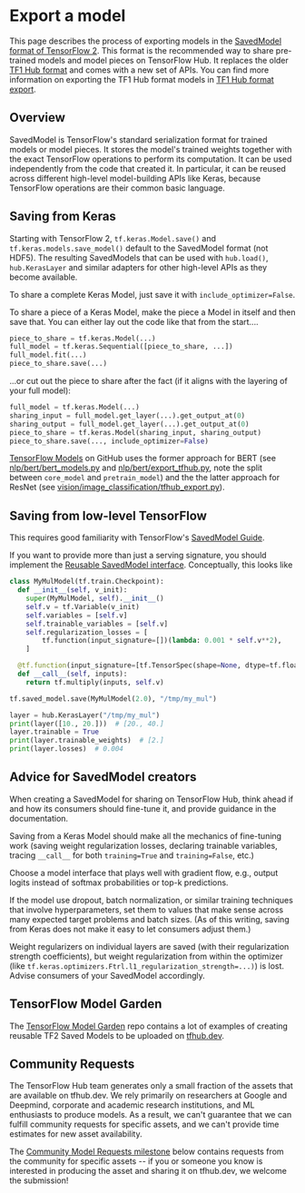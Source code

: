 <!--* freshness: { owner: 'maringeo' reviewed: '2020-12-29' review_interval: '3 months' } *-->

# Export a model

This page describes the process of exporting models in the
[SavedModel format of TensorFlow 2](https://www.tensorflow.org/guide/saved_model).
This format is the recommended way to share pre-trained models and model pieces
on TensorFlow Hub. It replaces the older [TF1 Hub format](tf1_hub_module.md) and
comes with a new set of APIs. You can find more information on exporting the TF1
Hub format models in [TF1 Hub format export](exporting_hub_format.md).

## Overview

SavedModel is TensorFlow's standard serialization format for trained models or
model pieces. It stores the model's trained weights together with the exact
TensorFlow operations to perform its computation. It can be used independently
from the code that created it. In particular, it can be reused across different
high-level model-building APIs like Keras, because TensorFlow operations are
their common basic language.

## Saving from Keras

Starting with TensorFlow 2, `tf.keras.Model.save()` and
`tf.keras.models.save_model()` default to the SavedModel format (not HDF5). The
resulting SavedModels that can be used with `hub.load()`, `hub.KerasLayer` and
similar adapters for other high-level APIs as they become available.

To share a complete Keras Model, just save it with `include_optimizer=False`.

To share a piece of a Keras Model, make the piece a Model in itself and then
save that. You can either lay out the code like that from the start....

```python
piece_to_share = tf.keras.Model(...)
full_model = tf.keras.Sequential([piece_to_share, ...])
full_model.fit(...)
piece_to_share.save(...)
```

...or cut out the piece to share after the fact (if it aligns with the layering
of your full model):

```python
full_model = tf.keras.Model(...)
sharing_input = full_model.get_layer(...).get_output_at(0)
sharing_output = full_model.get_layer(...).get_output_at(0)
piece_to_share = tf.keras.Model(sharing_input, sharing_output)
piece_to_share.save(..., include_optimizer=False)
```

[TensorFlow Models](https://github.com/tensorflow/models) on GitHub uses the
former approach for BERT (see
[nlp/bert/bert_models.py](https://github.com/tensorflow/models/blob/master/official/nlp/bert/bert_models.py)
and
[nlp/bert/export_tfhub.py](https://github.com/tensorflow/models/blob/master/official/nlp/bert/export_tfhub.py),
note the split between `core_model` and `pretrain_model`) and the the latter
approach for ResNet (see
[vision/image_classification/tfhub_export.py](https://github.com/tensorflow/models/blob/master/official/vision/image_classification/resnet/tfhub_export.py)).

## Saving from low-level TensorFlow

This requires good familiarity with TensorFlow's
[SavedModel Guide](https://www.tensorflow.org/guide/saved_model).

If you want to provide more than just a serving signature, you should implement
the [Reusable SavedModel interface](reusable_saved_models.md). Conceptually,
this looks like

```python
class MyMulModel(tf.train.Checkpoint):
  def __init__(self, v_init):
    super(MyMulModel, self).__init__()
    self.v = tf.Variable(v_init)
    self.variables = [self.v]
    self.trainable_variables = [self.v]
    self.regularization_losses = [
        tf.function(input_signature=[])(lambda: 0.001 * self.v**2),
    ]

  @tf.function(input_signature=[tf.TensorSpec(shape=None, dtype=tf.float32)])
  def __call__(self, inputs):
    return tf.multiply(inputs, self.v)

tf.saved_model.save(MyMulModel(2.0), "/tmp/my_mul")

layer = hub.KerasLayer("/tmp/my_mul")
print(layer([10., 20.]))  # [20., 40.]
layer.trainable = True
print(layer.trainable_weights)  # [2.]
print(layer.losses)  # 0.004
```

## Advice for SavedModel creators

When creating a SavedModel for sharing on TensorFlow Hub, think ahead if and how
its consumers should fine-tune it, and provide guidance in the documentation.

Saving from a Keras Model should make all the mechanics of fine-tuning work
(saving weight regularization losses, declaring trainable variables, tracing
`__call__` for both `training=True` and `training=False`, etc.)

Choose a model interface that plays well with gradient flow, e.g., output logits
instead of softmax probabilities or top-k predictions.

If the model use dropout, batch normalization, or similar training techniques
that involve hyperparameters, set them to values that make sense across many
expected target problems and batch sizes. (As of this writing, saving from Keras
does not make it easy to let consumers adjust them.)

Weight regularizers on individual layers are saved (with their regularization
strength coefficients), but weight regularization from within the optimizer
(like `tf.keras.optimizers.Ftrl.l1_regularization_strength=...)`) is lost.
Advise consumers of your SavedModel accordingly.

## TensorFlow Model Garden

The
[TensorFlow Model Garden](https://github.com/tensorflow/models/tree/master/official)
repo contains a lot of examples of creating reusable TF2 Saved Models to be
uploaded on [tfhub.dev](https://tfhub.dev/).

## Community Requests

The TensorFlow Hub team generates only a small fraction of the assets that are
available on tfhub.dev. We rely primarily on researchers at Google and Deepmind,
corporate and academic research institutions, and ML enthusiasts to produce
models. As a result, we can't guarantee that we can fulfill community requests
for specific assets, and we can't provide time estimates for new asset
availability.

The
[Community Model Requests milestone](https://github.com/tensorflow/hub/milestone/1)
below contains requests from the community for specific assets -- if you or
someone you know is interested in producing the asset and sharing it on
tfhub.dev, we welcome the submission!
